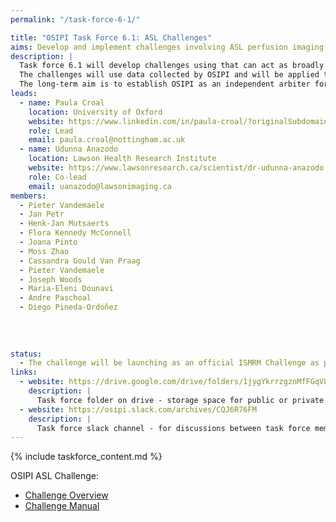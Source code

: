 ```yaml
---
permalink: "/task-force-6-1/"

title: "OSIPI Task Force 6.1: ASL Challenges"
aims: Develop and implement challenges involving ASL perfusion imaging analysis
description: |
  Task force 6.1 will develop challenges using that can act as broadly recognised benchmarks for perfusion software. This will include the development of metrics that quantify the performance of a perfusion analysis tool (eg. bias and precision on DROs, agreement with reference methods in-vivo, reproducibility on in-vivo data, processing time, etc).
  The challenges will use data collected by OSIPI and will be applied to the software tools listed in OSIPI in order to establish a set of benchmarks. 
  The long-term aim is to establish OSIPI as an independent arbiter for software solutions in perfusion imaging. 
leads:
  - name: Paula Croal
    location: University of Oxford
    website: https://www.linkedin.com/in/paula-croal/?originalSubdomain=uk
    role: Lead
    email: paula.croal@nottingham.ac.uk
  - name: Udunna Anazodo
    location: Lawson Health Research Institute
    website: https://www.lawsonresearch.ca/scientist/dr-udunna-anazodo
    role: Co-lead
    email: uanazodo@lawsonimaging.ca
members:
  - Pieter Vandemaele
  - Jan Petr
  - Henk-Jan Mutsaerts
  - Flora Kennedy McConnell
  - Joana Pinto
  - Moss Zhao
  - Cassandra Gould Van Praag
  - Pieter Vandemaele
  - Joseph Woods
  - Maria-Eleni Dounavi
  - Andre Paschoal
  - Diego Pineda-Ordóñez
  
  
  
  
status:
  - The challenge will be launching as an official ISMRM Challenge as part of the 2021 Annual meeting
links:
  - website: https://drive.google.com/drive/folders/1jygYkrrzgznMfFGqVL9Qjvpbbvmkj55q
    description: |
      Task force folder on drive - storage space for public or private documents developed by the task force.
  - website: https://osipi.slack.com/archives/CQJ6R76FM
    description: |
      Task force slack channel - for discussions between task force members.
---
```


{% include taskforce_content.md %}
<!--- Please include your task force contents below, free formatting -->

OSIPI ASL Challenge:
- [Challenge Overview](https://docs.google.com/document/d/1EtG5TVZotnvXSufboh707lAIq1imPg2CTVaMnIN01iA/edit?usp=sharing)
- [Challenge Manual](https://drive.google.com/file/d/1BDmiK5YSMlVWbzxv7jecjgbxVb0OnAyl/view?usp=sharing)
